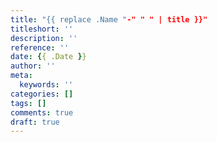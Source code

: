 ```yaml
---
title: "{{ replace .Name "-" " " | title }}"
titleshort: ''
description: ''
reference: ''
date: {{ .Date }}
author: ''
meta:
  keywords: ''
categories: []
tags: []
comments: true
draft: true
---
```



